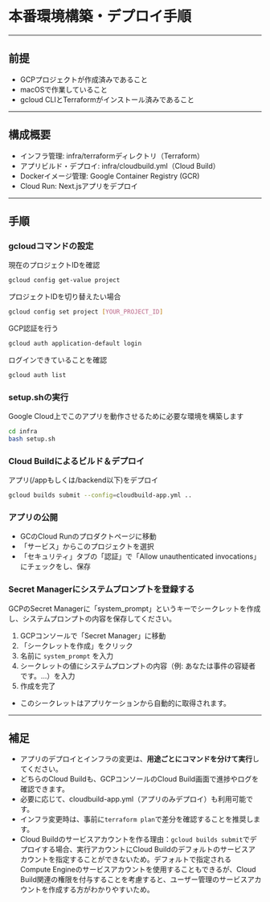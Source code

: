 # 本番環境構築・デプロイ手順

---

## 前提
- GCPプロジェクトが作成済みであること
- macOSで作業していること
- gcloud CLIとTerraformがインストール済みであること

---

## 構成概要
- インフラ管理: infra/terraformディレクトリ（Terraform）
- アプリビルド・デプロイ: infra/cloudbuild.yml（Cloud Build）
- Dockerイメージ管理: Google Container Registry (GCR)
- Cloud Run: Next.jsアプリをデプロイ

---

## 手順

### gcloudコマンドの設定
現在のプロジェクトIDを確認
```sh
gcloud config get-value project
```
プロジェクトIDを切り替えたい場合
```sh
gcloud config set project [YOUR_PROJECT_ID]
```
GCP認証を行う
```sh
gcloud auth application-default login
```
ログインできていることを確認
```sh
gcloud auth list
```

### setup.shの実行
Google Cloud上でこのアプリを動作させるために必要な環境を構築します
```sh
cd infra
bash setup.sh
```

###  Cloud Buildによるビルド＆デプロイ
アプリ(/appもしくは/backend以下)をデプロイ
```sh
gcloud builds submit --config=cloudbuild-app.yml ..
```

### アプリの公開
- GCのCloud Runのプロダクトページに移動
- 「サービス」からこのプロジェクトを選択
- 「セキュリティ」タブの「認証」で「Allow unauthenticated invocations」にチェックをし、保存

### Secret Managerにシステムプロンプトを登録する

GCPのSecret Managerに「system_prompt」というキーでシークレットを作成し、システムプロンプトの内容を保存してください。

1. GCPコンソールで「Secret Manager」に移動
2. 「シークレットを作成」をクリック
3. 名前に `system_prompt` を入力
4. シークレットの値にシステムプロンプトの内容（例: あなたは事件の容疑者です。...）を入力
5. 作成を完了

- このシークレットはアプリケーションから自動的に取得されます。

---

## 補足
- アプリのデプロイとインフラの変更は、**用途ごとにコマンドを分けて実行**してください。
- どちらのCloud Buildも、GCPコンソールのCloud Build画面で進捗やログを確認できます。
- 必要に応じて、cloudbuild-app.yml（アプリのみデプロイ）も利用可能です。
- インフラ変更時は、事前に`terraform plan`で差分を確認することを推奨します。
- Cloud Buildのサービスアカウントを作る理由：`gcloud builds submit`でデプロイする場合、実行アカウントにCloud Buildのデフォルトのサービスアカウントを指定することができないため。デフォルトで指定されるCompute Engineのサービスアカウントを使用することもできるが、Cloud Build関連の権限を付与することを考慮すると、ユーザー管理のサービスアカウントを作成する方がわかりやすいため。
